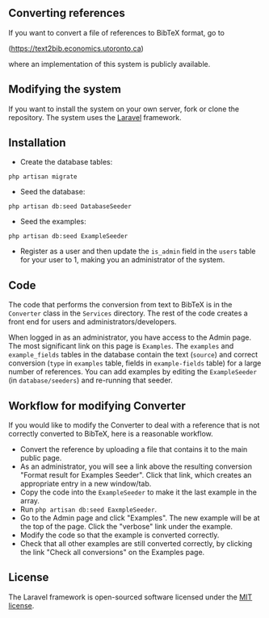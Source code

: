 
## Converting references

If you want to convert a file of references to BibTeX format, go to

(https://text2bib.economics.utoronto.ca)

where an implementation of this system is publicly available.

## Modifying the system

If you want to install the system on your own server, fork or clone the repository.  The system uses the [Laravel](https://laravel.com) framework.

## Installation

- Create the database tables:
```
php artisan migrate
```

- Seed the database:
```
php artisan db:seed DatabaseSeeder
```

- Seed the examples:
```
php artisan db:seed ExampleSeeder
```

- Register as a user and then update the `is_admin` field in the `users` table for your user to 1, making you an administrator of the system.

## Code

The code that performs the conversion from text to BibTeX is in the `Converter` class in the `Services` directory.  The rest of the code creates a front end for users and administrators/developers.

When logged in as an administrator, you have access to the Admin page.  The most significant link on this page is `Examples`.  The `examples` and `example_fields` tables in the database contain the text (`source`) and correct conversion (`type` in `examples` table, fields in `example-fields` table) for a large number of references.  You can add examples by editing the `ExampleSeeder` (in `database/seeders`) and re-running that seeder.

## Workflow for modifying Converter

If you would like to modify the Converter to deal with a reference that is not correctly converted to BibTeX, here is a reasonable workflow.

- Convert the reference by uploading a file that contains it to the main public page.
- As an administrator, you will see a link above the resulting conversion "Format result for Examples Seeder".  Click that link, which creates an appropriate entry in a new window/tab.
- Copy the code into the `ExampleSeeder` to make it the last example in the array.
- Run ```php artisan db:seed EaxmpleSeeder```.
- Go to the Admin page and click "Examples".  The new example will be at the top of the page.  Click the "verbose" link under the example.
- Modify the code so that the example is converted correctly.
- Check that all other examples are still converted correctly, by clicking the link "Check all conversions" on the Examples page.

## License

The Laravel framework is open-sourced software licensed under the [MIT license](https://opensource.org/licenses/MIT).
